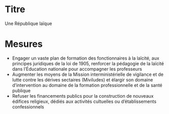 # Titre

Une République laïque

# Mesures

* Engager un vaste plan de formation des fonctionnaires à la laïcité, aux principes juridiques de la loi de 1905, renforcer la pédagogie de la laïcité dans l’Éducation nationale pour accompagner les professeurs
* Augmenter les moyens de la Mission interministérielle de vigilance et de lutte contre les dérives sectaires (Miviludes) et élargir son domaine d’intervention au domaine de la formation professionnelle et de la santé publique
* Refuser les financements publics pour la construction de nouveaux édifices religieux, dédiés aux activités cultuelles ou d’établissements confessionnels